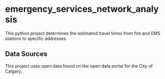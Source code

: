 # emergency_services_network_analysis
This python project determines the estimated travel times from fire and EMS stations to specific addresses.
## Data Sources
This project uses open data found on the open data portal for the City of Calgary.

